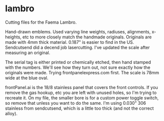 # lambro

Cutting files for the Faema Lambro.

Hand-drawn emblems. Used varying line weights, radiuses, alignments, x-heights, etc to more closely match the handmade originals. Originals are made with 4mm thick material. 0.187" is easier to find in the US. Sendcutsend did a decend job lasercutting. I've updated the scale after measuring an original.

The serial tag is either printed or chemically etched, then hand stamped with the numbers. We'll see how they turn out, not sure exactly how the originals were made. Trying frontpanelexpress.com first. The scale is 78mm wide at the blue oval.

frontPanel.ai is the 18/8 stainless panel that covers the front controls. If you remove the gas hookup, etc you are left with unused holes, so I'm trying to recreate it. On my file, the smaller bore is for a custom power toggle switch, so remove that unless you want to do the same. I'm using 0.030" 306 stainless from sendcutsend, which is a little too thick (and not the correct alloy).
